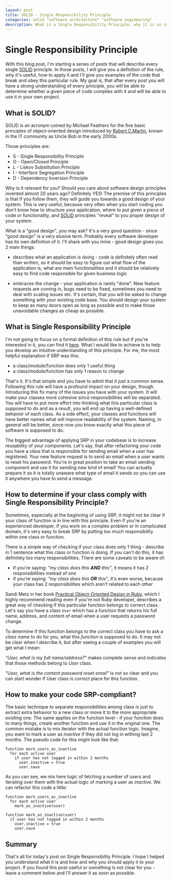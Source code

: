 ```yaml
---
layout: post
title: SOLID - Single Responsibility Principle
categories: solid "software architecture" "software engineering"
description: What is a Single Responsibility Principle, why it is so important and how to apply it
---
```


# Single Responsibility Principle

With this blog post, I'm starting a series of posts that will describe every single [SOLID](https://en.wikipedia.org/wiki/SOLID_(object-oriented_design)) principle. In those posts, I will give you a definition of the rule, why it's useful, how to apply it and I'll give you examples of the code that break and obey this particular rule. My goal is, that after every post you will have a strong understanding of every principle, you will be able to determine whether a given piece of code complies with it and will be able to use it in your own project.

## What is SOLID?

SOLID is an acronym coined by Michael Feathers for the five basic principles of object-oriented design introduced by [Robert C.Martin](https://en.wikipedia.org/wiki/Robert_Cecil_Martin), known in the IT community as Uncle Bob in the early 2000s.

Those principles are:
* S - Single Responsibility Principle
* O - Open/Closed Principle
* L - Liskov Substitution Principle
* I - Interface Segregation Principle
* D - Dependency Inversion Principle

Why is it relevant for you? Should you care about software design principles invented almost 20 years ago? Definitely YES! The premise of this principles is that if you follow them, they will guide you towards a good design of your system. This is very useful, because very often when you start coding you don't know how to structure your application, where to put given a piece of code or functionality, and [SOLID](https://en.wikipedia.org/wiki/SOLID_(object-oriented_design)) principles "reveal" to you proper design of your system. 

What is a "good design", you may ask? It's a very good question - since "good design" is a very elusive term. Probably every software developer has its own definition of it. I'll share with you mine - good design gives you 2 main things:

* describes what an application is doing - code is definitely often read than written, so it should be easy to figure out what flow of the application is, what are main functionalities and it should be relatively easy to find code responsible for given business logic

* embraces the change - your application is rarely "done". New feature requests are coming in, bugs need to be fixed, sometimes you need to deal with scaling issues etc. It's certain, that you will be asked to change something with your existing code base. You should design your system to keep as many doors open as long as possible and to make those unavoidable changes as cheap as possible.

## What is Single Responsibility Principle

I'm not going to focus on a formal definition of this rule but if you're interested in it, you can find it [here](https://en.wikipedia.org/wiki/Single_responsibility_principle). What I would like to achieve is to help you develop an intuitive understanding of this principle. For me, the most helpful explanation if SRP was this:

* a class/module/function does only 1 useful thing
* a class/module/function has only 1 reason to change

That's it. It's that simple and you have to admit that it just a common sense. Following this rule will have a profound impact on your design, though. Introducing this fix many of the issues you have with your system. It will make your classes more cohesive since responsibilities will be separated. You will have to put more effort into thinking what this particular class is supposed to do and as a result, you will end up having a well-defined behavior of each class. As a side effect, your classes and functions will have better names what will improve readability of the system. Naming, in general will be better, since now you know exactly what this piece of software is supposed to do.

The biggest advantage of applying SRP in your codebase is to increase reusability of your components. Let's say, that after refactoring your code you have a class that is responsible for sending email when a user has registered. Your new feature request is to send an email when a user wants to reset his password. You're in great position to take an email sending component and use it for sending new kind of email! You can actually prepare it so it is totally unaware what type of email it sends so you can use it anywhere you have to send a message.

## How to determine if your class comply with Single Responsibility Principle?

Sometimes, especially at the beginning of using SRP, it might not be clear if your class of function is in line with this principle. Even if you're an experienced developer, if you work on a complex problem or in complicated domain, it's very easy to break SRP by putting too much responsibility within one class or function. 

There is a simple way of checking if your class does only 1 thing - describe in 1 sentence what this class or function is doing. If you can't do this, it has definitely too many responsibilities. There are some caveats to be aware of:

* if you're saying: _"my class does this **AND** this"_, it means it has 2 responsibilities instead of one 
* if you're saying: _"my class does this **OR** this"_, it's even worse, because your class has 2 responsibilities which aren't related to each other

Sandi Metz in her book [Practical Object-Oriented Design in Ruby](http://www.poodr.com/), which I highly recommend reading even if you're not Ruby developer, describes a great way of checking if this particular function belongs to correct class. Let's say you have a class `User` which has a function that returns his full name, address, and content of email when a user requests a password change. 

To determine if this function belongs to the correct class you have to ask a _class name_ to do for you, what this _function_ is supposed to do. It may not be clear when I describe it, but after seeing a couple of examples you will get what I mean:

_"User, what is my full name/address?"_ makes complete sense and indicates that those methods belong to _User_ class.

_"User, what is the content password reset email"_ is not so clear and you can start wonder if User class is correct place for this function.

## How to make your code SRP-compliant?

The basic technique to separate responsibilities among class is just to extract extra behavior to a new class or move it to the more appropriate existing one. The same applies on the function level - if your function does to many things, create another function and use it in the original one.
The common mistake is to mix iterator with the actual function logic. Imagine, you want to mark a user as _inactive_ if they did not log in withing last 2 months. The pseudo code for this might look like that:

```
function mark_users_as_inactive
  for each active user
    if user has not logged in within 2 months
      user.inactive = true
      user.save
``` 

As you can see, we mix here logic of fetching a number of users and iterating over them with the actual logic of marking a user as _inactive_. We can refactor this code a little:

```
function mark_users_as_inactive
  for each active user
    mark_as_inactive(user)
      
function mark_as_inactive(user)
  if user has not logged in within 2 months
    user.inactive = true
    user.save
```

## Summary

That's all for today's post on Single Responsibility Principle. I hope I helped you understand what it is and how and why you should apply it to your project. If you found this post useful or something is not clear for you - leave a comment below and I'll answer it as soon as possible.
